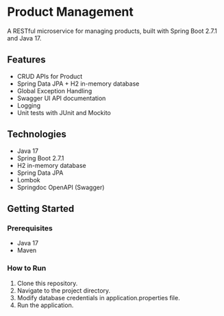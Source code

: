 # Product Management

A RESTful microservice for managing products, built with Spring Boot 2.7.1 and Java 17.

## Features

- CRUD APIs for Product
- Spring Data JPA + H2 in-memory database
- Global Exception Handling
- Swagger UI API documentation
- Logging
- Unit tests with JUnit and Mockito

## Technologies

- Java 17
- Spring Boot 2.7.1
- H2 in-memory database
- Spring Data JPA
- Lombok
- Springdoc OpenAPI (Swagger)

## Getting Started

### Prerequisites

- Java 17
- Maven

### How to Run

1. Clone this repository.
2. Navigate to the project directory.
3. Modify database credentials in application.properties file.
4. Run the application.